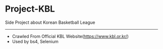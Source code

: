 # Project-KBL
Side Project about Korean Basketball League

---
- Crawled From Official KBL Website(https://www.kbl.or.kr/)
- Used by bs4, Selenium
